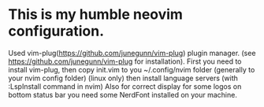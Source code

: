 # This is my humble neovim configuration.
Used vim-plug(https://github.com/junegunn/vim-plug) plugin manager. (see https://github.com/junegunn/vim-plug for installation).
First you need to install vim-plug, then copy init.vim to you ~/.config/nvim folder (generally to your nvim config folder) (linux only) then install language servers (with :LspInstall command in nvim)
Also for correct display for some logos on bottom status bar you need some NerdFont installed on your machine.
